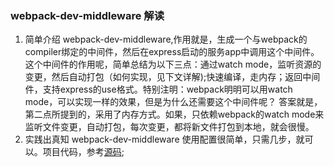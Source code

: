 ### webpack-dev-middleware 解读
 1. 简单介绍
    webpack-dev-middleware,作用就是，生成一个与webpack的compiler绑定的中间件，然后在express启动的服务app中调用这个中间件。
    这个中间件的作用呢，简单总结为以下三点：通过watch mode，监听资源的变更，然后自动打包（如何实现，见下文详解);快速编译，走内存；返回中间件，支持express的use格式。特别注明：webpack明明可以用watch mode，可以实现一样的效果，但是为什么还需要这个中间件呢？
    答案就是，第二点所提到的，采用了内存方式。如果，只依赖webpack的watch mode来监听文件变更，自动打包，每次变更，都将新文件打包到本地，就会很慢。
 2. 实践出真知
    webpack-dev-middleware 使用配置很简单，只需几步，就可以。项目代码，参考[源码]();
